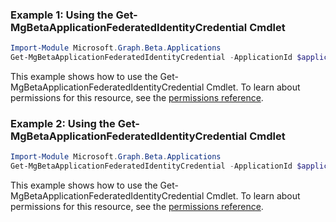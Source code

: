 ### Example 1: Using the Get-MgBetaApplicationFederatedIdentityCredential Cmdlet
```powershell
Import-Module Microsoft.Graph.Beta.Applications
Get-MgBetaApplicationFederatedIdentityCredential -ApplicationId $applicationId -FederatedIdentityCredentialId $federatedIdentityCredentialId
```
This example shows how to use the Get-MgBetaApplicationFederatedIdentityCredential Cmdlet.
To learn about permissions for this resource, see the [permissions reference](/graph/permissions-reference).
### Example 2: Using the Get-MgBetaApplicationFederatedIdentityCredential Cmdlet
```powershell
Import-Module Microsoft.Graph.Beta.Applications
Get-MgBetaApplicationFederatedIdentityCredential -ApplicationId $applicationId
```
This example shows how to use the Get-MgBetaApplicationFederatedIdentityCredential Cmdlet.
To learn about permissions for this resource, see the [permissions reference](/graph/permissions-reference).
